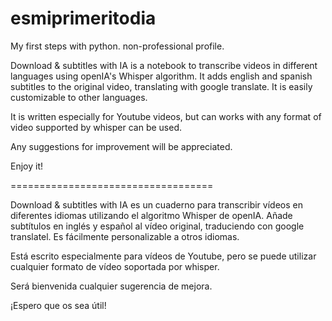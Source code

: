 # esmiprimeritodia

My first steps with python. non-professional profile.

Download & subtitles with IA is a notebook to transcribe videos in different languages using openIA's Whisper algorithm. It adds english and spanish subtitles to the original video, translating with google translate. It is easily customizable to other languages.  

It is written especially for Youtube videos, but can works with any format of video supported by whisper can be used. 

Any suggestions for improvement will be appreciated.

Enjoy it!

===================================

Download & subtitles with IA es un cuaderno para transcribir vídeos en diferentes idiomas utilizando el algoritmo Whisper de openIA. Añade subtítulos en inglés y español al vídeo original, traduciendo con google translatel. Es fácilmente personalizable a otros idiomas.  

Está escrito especialmente para vídeos de Youtube, pero se puede utilizar cualquier formato de vídeo soportada por whisper. 

Será bienvenida cualquier sugerencia de mejora.

¡Espero que os sea útil!
